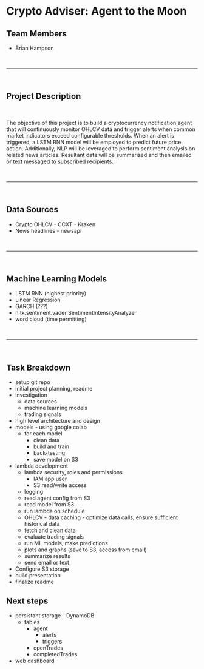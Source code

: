 # Crypto Adviser: Agent to the Moon

## Team Members

* Brian Hampson

<br>

- - -

<br>

## Project Description

<br>

The objective of this project is to build a cryptocurrency notification agent that will continuously monitor OHLCV data and trigger alerts when common market indicators exceed configurable thresholds. When an alert is triggered, a LSTM RNN model will be employed to predict future price action. Additionally, NLP will be leveraged to perform sentiment analysis on related news articles. Resultant data will be summarized and then emailed or text messaged to subscribed recipients.

<br>

- - -

<br>

## Data Sources


* Crypto OHLCV - CCXT - Kraken
* News headlines - newsapi

<br>

- - -

<br>

## Machine Learning Models

* LSTM RNN (highest priority)
* Linear Regression
* GARCH (???)
* nltk.sentiment.vader SentimentIntensityAnalyzer
* word cloud (time permitting)

<br>

- - -

<br>

## Task Breakdown

* setup git repo
* initial project planning, readme
* investigation
    * data sources
    * machine learning models
    * trading signals
* high level architecture and design
* models - using google colab
    * for each model
        * clean data
        * build and train
        * back-testing
        * save model on S3
* lambda development
    * lambda security, roles and permissions        
        * IAM app user
        * S3 read/write access
    * logging
    * read agent config from S3
    * read model from S3
    * run lambda on schedule
    * OHLCV - data caching - optimize data calls, ensure sufficient historical data
    * fetch and clean data
    * evaluate trading signals
    * run ML models, make predictions
    * plots and graphs (save to S3, access from email)
    * summarize results
    * send email or text
* Configure S3 storage 
* build presentation
* finalize readme

## Next steps
* persistant storage - DynamoDB
    * tables
        * agent
            * alerts
            * triggers
        * openTrades
        * completedTrades
* web dashboard



























